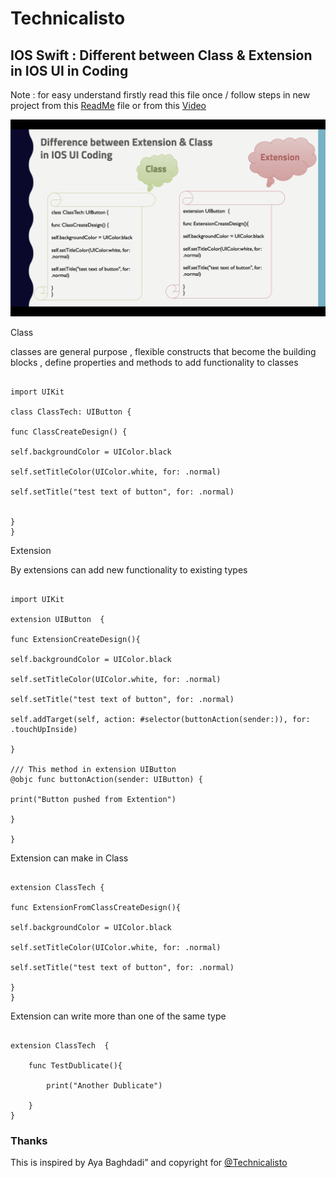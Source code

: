
# Technicalisto

## IOS Swift : Different between Class & Extension in IOS UI in Coding

Note : 
       for easy understand firstly read this file once
       / follow steps in new project from this [ReadMe](https://github.com/AyaBaghdadi/class_vs_extension_ui) file or from this [Video]()
       
![screen](img.png)

Class

classes are general purpose , flexible constructs that become the building blocks , define properties and methods to add functionality to classes

```

import UIKit

class ClassTech: UIButton {
    
func ClassCreateDesign() {
        
self.backgroundColor = UIColor.black
        
self.setTitleColor(UIColor.white, for: .normal)
        
self.setTitle("test text of button", for: .normal)
        
        
}
}
```

Extension

By extensions can add new functionality to existing types

```

import UIKit

extension UIButton  {

func ExtensionCreateDesign(){
        
self.backgroundColor = UIColor.black
        
self.setTitleColor(UIColor.white, for: .normal)
        
self.setTitle("test text of button", for: .normal)
        
self.addTarget(self, action: #selector(buttonAction(sender:)), for: .touchUpInside)

}
    
/// This method in extension UIButton
@objc func buttonAction(sender: UIButton) {
        
print("Button pushed from Extention")
        
}
    
}
```

Extension can make in Class

```

extension ClassTech {
    
func ExtensionFromClassCreateDesign(){
        
self.backgroundColor = UIColor.black
        
self.setTitleColor(UIColor.white, for: .normal)
        
self.setTitle("test text of button", for: .normal)
                
}
}
```

Extension can write more than one of the same type

```

extension ClassTech  {
    
    func TestDublicate(){
        
        print("Another Dublicate")
        
    }
}
```

### Thanks

This is inspired by Aya Baghdadi”
and copyright for [@Technicalisto](https://www.youtube.com/channel/UC7554uvArdSxL4tlws7Wf8Q)
